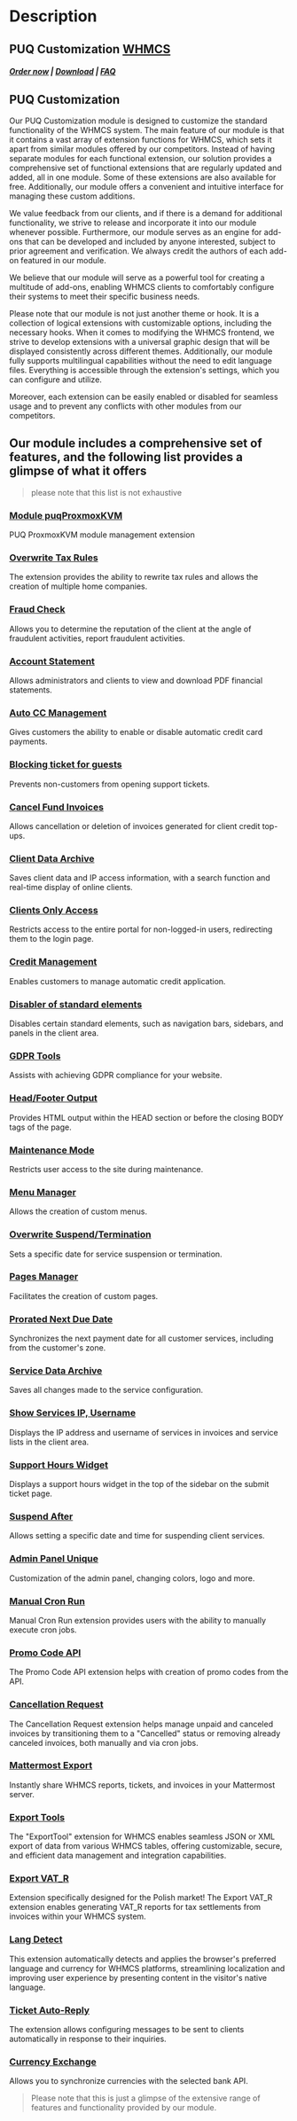 # Description

## PUQ Customization **[WHMCS](https://puqcloud.com/link.php?id=77)**

#####  [Order now](https://puqcloud.com/whmcs-addon-puq-customization.php) | [Download](https://download.puqcloud.com/WHMCS/addons/PUQ-Customization/) | [FAQ](https://faq.puqcloud.com/)

## PUQ Customization

Our PUQ Customization module is designed to customize the standard functionality of the WHMCS system. The main feature of our module is that it contains a vast array of extension functions for WHMCS, which sets it apart from similar modules offered by our competitors. Instead of having separate modules for each functional extension, our solution provides a comprehensive set of functional extensions that are regularly updated and added, all in one module. Some of these extensions are also available for free. Additionally, our module offers a convenient and intuitive interface for managing these custom additions.

We value feedback from our clients, and if there is a demand for additional functionality, we strive to release and incorporate it into our module whenever possible. Furthermore, our module serves as an engine for add-ons that can be developed and included by anyone interested, subject to prior agreement and verification. We always credit the authors of each add-on featured in our module.

We believe that our module will serve as a powerful tool for creating a multitude of add-ons, enabling WHMCS clients to comfortably configure their systems to meet their specific business needs.

Please note that our module is not just another theme or hook. It is a collection of logical extensions with customizable options, including the necessary hooks. When it comes to modifying the WHMCS frontend, we strive to develop extensions with a universal graphic design that will be displayed consistently across different themes. Additionally, our module fully supports multilingual capabilities without the need to edit language files. Everything is accessible through the extension's settings, which you can configure and utilize.

Moreover, each extension can be easily enabled or disabled for seamless usage and to prevent any conflicts with other modules from our competitors.

## Our module includes a comprehensive set of features, and the following list provides a glimpse of what it offers

>please note that this list is not exhaustive

### [Module puqProxmoxKVM](https://doc.puq.info/books/puq-customization-whmcs-addon/chapter/module-puqproxmoxkvm)

PUQ ProxmoxKVM module management extension

### [Overwrite Tax Rules](https://doc.puq.info/books/puq-customization-whmcs-addon/chapter/overwrite-tax-rules)

The extension provides the ability to rewrite tax rules and allows the creation of multiple home companies.

### [Fraud Check](https://doc.puq.info/books/puq-customization-whmcs-addon/chapter/fraud-check)
 
Allows you to determine the reputation of the client at the angle of fraudulent activities, report fraudulent activities.

### [ Account Statement](https://doc.puq.info/books/puq-customization-whmcs-addon/chapter/account-statement)

Allows administrators and clients to view and download PDF financial statements.

### [Auto CC Management](https://doc.puq.info/books/puq-customization-whmcs-addon/chapter/auto-cc-management)

Gives customers the ability to enable or disable automatic credit card payments.

### [Blocking ticket for guests](https://doc.puq.info/books/puq-customization-whmcs-addon/chapter/blocking-ticket-for-guests)

Prevents non-customers from opening support tickets.

### [Cancel Fund Invoices](https://doc.puq.info/books/puq-customization-whmcs-addon/chapter/cancel-fund-invoices)

Allows cancellation or deletion of invoices generated for client credit top-ups.

### [Client Data Archive](https://doc.puq.info/books/puq-customization-whmcs-addon/chapter/client-data-archive)

Saves client data and IP access information, with a search function and real-time display of online clients.

### [Clients Only Access](https://doc.puq.info/books/puq-customization-whmcs-addon/chapter/clients-only-access)

Restricts access to the entire portal for non-logged-in users, redirecting them to the login page.

### [Credit Management](https://doc.puq.info/books/puq-customization-whmcs-addon/chapter/credit-management)

Enables customers to manage automatic credit application.

### [Disabler of standard elements](https://doc.puq.info/books/puq-customization-whmcs-addon/chapter/disabler-of-standard-elements)

Disables certain standard elements, such as navigation bars, sidebars, and panels in the client area.

### [GDPR Tools](https://doc.puq.info/books/puq-customization-whmcs-addon/chapter/gdpr-tools)

Assists with achieving GDPR compliance for your website.

### [Head/Footer Output](https://doc.puq.info/books/puq-customization-whmcs-addon/chapter/headfooter-output)

Provides HTML output within the HEAD section or before the closing BODY tags of the page.

### [Maintenance Mode](https://doc.puq.info/books/puq-customization-whmcs-addon/chapter/maintenance-mode)

Restricts user access to the site during maintenance.

### [Menu Manager](https://doc.puq.info/books/puq-customization-whmcs-addon/chapter/menu-manager)

Allows the creation of custom menus.

### [Overwrite Suspend/Termination](https://doc.puq.info/books/puq-customization-whmcs-addon/chapter/overwrite-suspendtermination)

Sets a specific date for service suspension or termination.

### [Pages Manager](https://doc.puq.info/books/puq-customization-whmcs-addon/chapter/pages-manager)

Facilitates the creation of custom pages.

### [Prorated Next Due Date](https://doc.puq.info/books/puq-customization-whmcs-addon/chapter/prorated-next-due-date)

Synchronizes the next payment date for all customer services, including from the customer's zone.

### [Service Data Archive](https://doc.puq.info/books/puq-customization-whmcs-addon/chapter/service-data-archive)

Saves all changes made to the service configuration.

### [Show Services IP, Username](https://doc.puq.info/books/puq-customization-whmcs-addon/chapter/show-services-ip-username)

Displays the IP address and username of services in invoices and service lists in the client area.

### [Support Hours Widget](https://doc.puq.info/books/puq-customization-whmcs-addon/chapter/support-hours-widget)

Displays a support hours widget in the top of the sidebar on the submit ticket page.

### [Suspend After](https://doc.puq.info/books/puq-customization-whmcs-addon/chapter/suspend-after)

Allows setting a specific date and time for suspending client services.

### [Admin Panel Unique](https://doc.puq.info/books/puq-customization-whmcs-addon/chapter/admin-panel-unique)

Customization of the admin panel, changing colors, logo and more.

### [Manual Cron Run](https://doc.puq.info/books/puq-customization-whmcs-addon/chapter/manual-cron-run)

Manual Cron Run extension provides users with the ability to manually execute cron jobs.

### [Promo Code API](https://doc.puq.info/books/puq-customization-whmcs-addon/chapter/promo-code-api)

The Promo Code API extension helps with creation of promo codes from the API.

### [Cancellation Request](https://doc.puq.info/books/puq-customization-whmcs-addon/chapter/cancellation-request)

The Cancellation Request extension helps manage unpaid and canceled invoices by transitioning them to a "Cancelled" status or removing already canceled invoices, both manually and via cron jobs.

### [Mattermost Export](https://doc.puq.info/books/puq-customization-whmcs-addon/chapter/mattermost-export)

Instantly share WHMCS reports, tickets, and invoices in your Mattermost server.

### [Export Tools](https://doc.puq.info/books/puq-customization-whmcs-addon/chapter/export-tools)

The "ExportTool" extension for WHMCS enables seamless JSON or XML export of data from various WHMCS tables, offering customizable, secure, and efficient data management and integration capabilities.

### [Export VAT_R](https://doc.puq.info/books/puq-customization-whmcs-addon/chapter/export-vat-r)

Extension specifically designed for the Polish market! The Export VAT_R extension enables generating VAT_R reports for tax settlements from invoices within your WHMCS system.

### [Lang Detect](https://doc.puq.info/books/puq-customization-whmcs-addon/chapter/lang-detect)

This extension automatically detects and applies the browser's preferred language and currency for WHMCS platforms, streamlining localization and improving user experience by presenting content in the visitor's native language.

### [Ticket Auto-Reply](https://doc.puq.info/books/puq-customization-whmcs-addon/chapter/ticket-auto-reply)

The extension allows configuring messages to be sent to clients automatically in response to their inquiries.

### [Currency Exchange](https://doc.puq.info/books/puq-customization-whmcs-addon/chapter/currency-exchange)

Allows you to synchronize currencies with the selected bank API.

>Please note that this is just a glimpse of the extensive range of features and functionality provided by our module.
